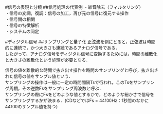 #信号の表現と分類
##信号処理の代表例
・雑音除去（フィルタリング）  
・信号の変調，復調：信号の加工，再び元の信号に復元する操作  
・信号間の相関  
・信号の特徴解析  
・システムの同定  

#ディジタル信号
##サンプリングと量子化
正弦波を例にとると，正弦波は時間的に連続で，かつ大きさも連続であるアナログ信号である．  
したがって，アナログ信号をディジタル信号に変換するためには，時間の離散化と大きさの離散化という処理が必要となる．  

信号の値を離散的な時間で抜き出す操作を時間のサンプリングと呼び，抜き出された信号の値をサンプル値という．  
サンプリングの操作は一般に一定の時間間隔Tsで行われ，このTsをサンプリング周期，その逆数Fsをサンプリング周波数と呼ぶ．  
サンプリングの際にFsをどのような値とするかで，どのような細かさで信号をサンプリングするかが決まる．(CDなどではFs = 44100Hz：1秒間のなかに44100のサンプル値を持つ）


